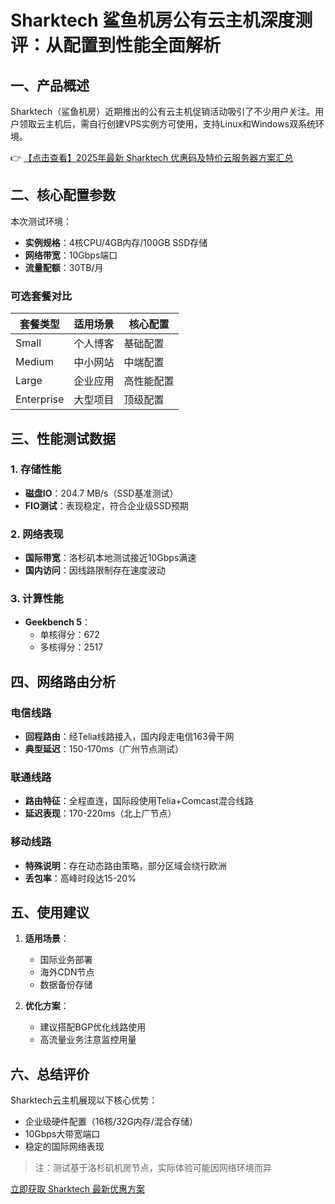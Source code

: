 # Sharktech 鲨鱼机房公有云主机深度测评：从配置到性能全面解析

## 一、产品概述

Sharktech（鲨鱼机房）近期推出的公有云主机促销活动吸引了不少用户关注。用户领取云主机后，需自行创建VPS实例方可使用，支持Linux和Windows双系统环境。

👉 [【点击查看】2025年最新 Sharktech 优惠码及特价云服务器方案汇总](https://bit.ly/Sharktech)

## 二、核心配置参数

本次测试环境：
- **实例规格**：4核CPU/4GB内存/100GB SSD存储
- **网络带宽**：10Gbps端口
- **流量配额**：30TB/月

### 可选套餐对比
| 套餐类型 | 适用场景 | 核心配置 |
|---------|---------|---------|
| Small | 个人博客 | 基础配置 |
| Medium | 中小网站 | 中端配置 |
| Large | 企业应用 | 高性能配置 |
| Enterprise | 大型项目 | 顶级配置 |

## 三、性能测试数据

### 1. 存储性能
- **磁盘IO**：204.7 MB/s（SSD基准测试）
- **FIO测试**：表现稳定，符合企业级SSD预期

### 2. 网络表现
- **国际带宽**：洛杉矶本地测试接近10Gbps满速
- **国内访问**：因线路限制存在速度波动

### 3. 计算性能
- **Geekbench 5**：
  - 单核得分：672
  - 多核得分：2517

## 四、网络路由分析

### 电信线路
- **回程路由**：经Telia线路接入，国内段走电信163骨干网
- **典型延迟**：150-170ms（广州节点测试）

### 联通线路
- **路由特征**：全程直连，国际段使用Telia+Comcast混合线路
- **延迟表现**：170-220ms（北上广节点）

### 移动线路
- **特殊说明**：存在动态路由策略，部分区域会绕行欧洲
- **丢包率**：高峰时段达15-20%

## 五、使用建议

1. **适用场景**：
   - 国际业务部署
   - 海外CDN节点
   - 数据备份存储

2. **优化方案**：
   - 建议搭配BGP优化线路使用
   - 高流量业务注意监控用量

## 六、总结评价

Sharktech云主机展现以下核心优势：
- 企业级硬件配置（16核/32G内存/混合存储）
- 10Gbps大带宽端口
- 稳定的国际网络表现

> 注：测试基于洛杉矶机房节点，实际体验可能因网络环境而异

[立即获取 Sharktech 最新优惠方案](https://bit.ly/Sharktech)